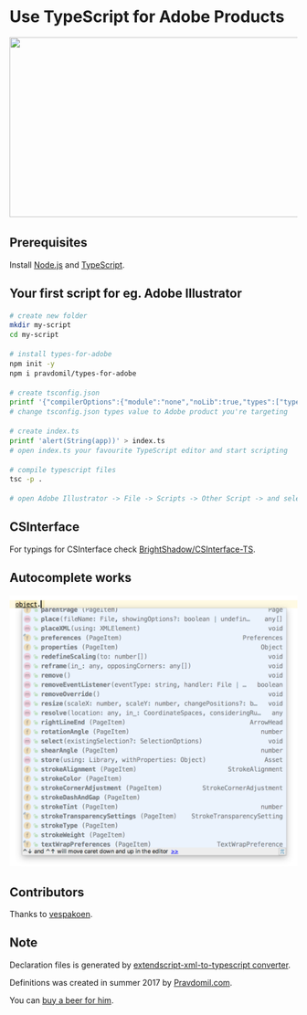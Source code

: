 # Use TypeScript for Adobe Products
[<img src="https://i.imgur.com/VMx9MeE.jpg" width="560" height="315" />](http://youtu.be/h-c7A8pQzx8)

## Prerequisites
Install [Node.js](https://nodejs.org/en/download/) and [TypeScript](https://www.typescriptlang.org/#download-links).

## Your first script for eg. Adobe Illustrator
```bash
# create new folder
mkdir my-script
cd my-script

# install types-for-adobe
npm init -y
npm i pravdomil/types-for-adobe

# create tsconfig.json
printf '{"compilerOptions":{"module":"none","noLib":true,"types":["types-for-adobe/illustrator/2015.3"]},"exclude":["node_modules"]}' > tsconfig.json
# change tsconfig.json types value to Adobe product you're targeting

# create index.ts
printf 'alert(String(app))' > index.ts
# open index.ts your favourite TypeScript editor and start scripting

# compile typescript files
tsc -p .

# open Adobe Illustrator -> File -> Scripts -> Other Script -> and select index.js
```

## CSInterface
For typings for CSInterface check [BrightShadow/CSInterface-TS](https://github.com/BrightShadow/CSInterface-TS).

## Autocomplete works
<img src="resources/autocomplete.png"/>

## Contributors
Thanks to [vespakoen](https://github.com/vespakoen).

## Note
Declaration files is generated by [extendscript-xml-to-typescript converter](https://github.com/pravdomil/extendscript-xml-to-typescript).

Definitions was created in summer 2017 by [Pravdomil.com](https://pravdomil.com).

You can [buy a beer for him](https://www.paypal.com/cgi-bin/webscr?cmd=_s-xclick&hosted_button_id=BCL2X3AFQBAP2&item_name=types-for-adobe%20Beer).
